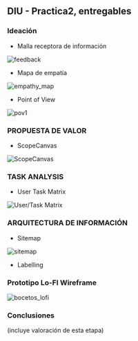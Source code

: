 
## DIU - Practica2, entregables

### Ideación 
* Malla receptora de información 

![feedback](https://user-images.githubusercontent.com/75760642/115119165-4a4f5500-9fa7-11eb-8e1e-b3101297dd67.PNG)
* Mapa de empatía

![empathy_map](https://user-images.githubusercontent.com/75760642/115119291-eaa57980-9fa7-11eb-8ddf-97859b26d308.PNG)
* Point of View 

![pov1](https://user-images.githubusercontent.com/75760642/115119303-f729d200-9fa7-11eb-9eb7-647225149615.jpg)

### PROPUESTA DE VALOR
* ScopeCanvas

![ScopeCanvas](https://user-images.githubusercontent.com/75760642/115152910-851ebf00-a073-11eb-80a6-32b22511ba6c.PNG)


### TASK ANALYSIS

* User Task Matrix 

![User/Task Matrix](https://user-images.githubusercontent.com/62752334/115143314-d19fd580-a046-11eb-905a-1887afb19bc7.png)




### ARQUITECTURA DE INFORMACIÓN

* Sitemap 

![sitemap](https://user-images.githubusercontent.com/62752334/115152877-57d21100-a073-11eb-9a23-21b8c163837c.png)

* Labelling 


### Prototipo Lo-FI Wireframe 

![bocetos_lofi](https://user-images.githubusercontent.com/75760642/115152915-8ea82700-a073-11eb-92ea-16f400878fab.png)


### Conclusiones  
(incluye valoración de esta etapa)
